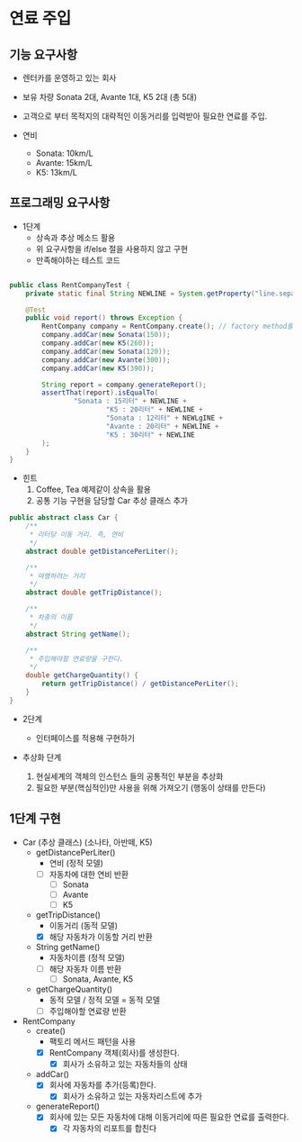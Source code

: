 # 연료 주입

## 기능 요구사항

- 렌터카를 운영하고 있는 회사
- 보유 차량 Sonata 2대, Avante 1대, K5 2대 (총 5대)
- 고객으로 부터 목적지의 대략적인 이동거리를 입력받아 필요한 연료를 주입.

- 연비
    - Sonata: 10km/L
    - Avante: 15km/L
    - K5: 13km/L

## 프로그래밍 요구사항

- 1단계
    - 상속과 추상 메소드 활용
    - 위 요구사항을 if/else 절을 사용하지 않고 구현
    - 만족해야하는 테스트 코드

```java

public class RentCompanyTest {
    private static final String NEWLINE = System.getProperty("line.separator");

    @Test
    public void report() throws Exception {
        RentCompany company = RentCompany.create(); // factory method를 사용해 생성
        company.addCar(new Sonata(150));
        company.addCar(new K5(260));
        company.addCar(new Sonata(120));
        company.addCar(new Avante(300));
        company.addCar(new K5(390));

        String report = company.generateReport();
        assertThat(report).isEqualTo(
                "Sonata : 15리터" + NEWLINE +
                        "K5 : 20리터" + NEWLINE +
                        "Sonata : 12리터" + NEWLgINE +
                        "Avante : 20리터" + NEWLINE +
                        "K5 : 30리터" + NEWLINE
        );
    }
}

 ```

- 힌트
    1. Coffee, Tea 예제같이 상속을 활용
    2. 공통 기능 구현을 담당할 Car 추상 클래스 추가

```java
public abstract class Car {
    /**
     * 리터당 이동 거리. 즉, 연비
     */
    abstract double getDistancePerLiter();

    /**
     * 여행하려는 거리
     */
    abstract double getTripDistance();

    /**
     * 차종의 이름
     */
    abstract String getName();

    /**
     * 주입해야할 연료량을 구한다.
     */
    double getChargeQuantity() {
        return getTripDistance() / getDistancePerLiter();
    }
}
```

- 2단계
    - 인터페이스를 적용해 구현하기

- 추상화 단계
    1. 현실세계의 객체의 인스턴스 들의 공통적인 부분을 추상화
    2. 필요한 부분(핵심적인)만 사용을 위해 가져오기 (행동이 상태를 만든다)

## 1단계 구현

- Car (추상 클래스) (소나타, 아반떼, K5)
    - getDistancePerLiter()
        - 연비 (정적 모델)
        - [ ] 자동차에 대한 연비 반환
            - [ ] Sonata
            - [ ] Avante
            - [ ] K5
    - getTripDistance()
        - 이동거리 (동적 모델)
        - [x] 해당 자동차가 이동할 거리 반환
    - String getName()
        - 자동차이름 (정적 모델)
        - [ ] 해당 자동차 이름 반환
            - [ ] Sonata, Avante, K5
    - getChargeQuantity()
        - 동적 모델 / 정적 모델 = 동적 모델
        - [ ] 주입해야할 연료량 반환

- RentCompany
    - create()
        - 팩토리 메서드 패턴을 사용
        - [x] RentCompany 객체(회사)를 생성한다.
          - [x] 회사가 소유하고 있는 자동차들의 상태
    - addCar()
        - [x] 회사에 자동차를 추가(등록)한다.
          - [x] 회사가 소유하고 있는 자동차리스트에 추가
    - generateReport()
        - [x] 회사에 있는 모든 자동차에 대해 이동거리에 따른 필요한 연료를 출력한다.
          - [x] 각 자동차의 리포트를 합친다